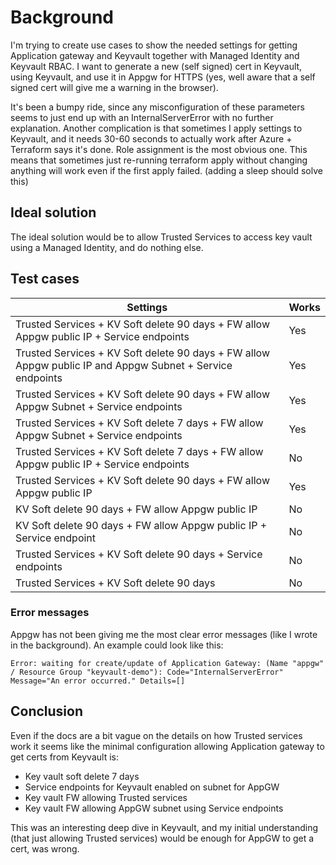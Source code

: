 # Background

I'm trying to create use cases to show the needed settings for getting Application gateway and Keyvault together with Managed Identity and Keyvault RBAC. I want to generate a new (self signed) cert in Keyvault, using Keyvault, and use it in Appgw for HTTPS (yes, well aware that a self signed cert will give me a warning in the browser).

It's been a bumpy ride, since any misconfiguration of these parameters seems to just end up with an InternalServerError with no further explanation. Another complication is that sometimes I apply settings to Keyvault, and it needs 30-60 seconds to actually work after Azure + Terraform says it's done. Role assignment is the most obvious one. This means that sometimes just re-running terraform apply without changing anything will work even if the first apply failed. (adding a sleep should solve this)

## Ideal solution

The ideal solution would be to allow Trusted Services to access key vault using a Managed Identity, and do nothing else.

## Test cases

| **Settings**      | **Works** |
| ----------- | ----------- |
| Trusted Services + KV Soft delete 90 days + FW allow Appgw public IP + Service endpoints      | Yes       |
| Trusted Services + KV Soft delete 90 days + FW allow Appgw public IP and Appgw Subnet + Service endpoints      | Yes       |
| Trusted Services + KV Soft delete 90 days + FW allow Appgw Subnet + Service endpoints      | Yes       |
| Trusted Services + KV Soft delete 7 days + FW allow Appgw Subnet + Service endpoints      | Yes       |
| Trusted Services + KV Soft delete 7 days + FW allow Appgw public IP + Service endpoints   | No        |
| Trusted Services + KV Soft delete 90 days + FW allow Appgw public IP | Yes |
| KV Soft delete 90 days + FW allow Appgw public IP | No |
| KV Soft delete 90 days + FW allow Appgw public IP + Service endpoint | No |
| Trusted Services + KV Soft delete 90 days + Service endpoints | No |
| Trusted Services + KV Soft delete 90 days | No |

### Error messages

Appgw has not been giving me the most clear error messages (like I wrote in the background). An example could look like this:

```
Error: waiting for create/update of Application Gateway: (Name "appgw" / Resource Group "keyvault-demo"): Code="InternalServerError" Message="An error occurred." Details=[]
```

## Conclusion
Even if the docs are a bit vague on the details on how Trusted services work it seems like the minimal configuration allowing Application gateway to get certs from Keyvault is:
* Key vault soft delete 7 days
* Service endpoints for Keyvault enabled on subnet for AppGW
* Key vault FW allowing Trusted services
* Key vault FW allowing AppGW subnet using Service endpoints

This was an interesting deep dive in Keyvault, and my initial understanding (that just allowing Trusted services) would be enough for AppGW to get a cert, was wrong.